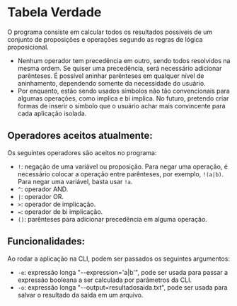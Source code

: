# Tabela Verdade
O programa consiste em calcular todos os resultados possíveis de um conjunto de proposições e operações segundo as regras de lógica proposicional.

- Nenhum operador tem precedência em outro, sendo todos resolvidos na mesma ordem. Se quiser uma precedência, será necessário adicionar parênteses. É possível aninhar parênteses em qualquer nível de aninhamento, dependendo somente da necessidade do usuário.
- Por enquanto, estão sendo usados símbolos não tão convencionais para algumas operações, como implica e bi implica. No futuro, pretendo criar formas de inserir o símbolo que o usuário achar mais convincente para cada aplicação isolada.

## Operadores aceitos atualmente:
Os seguintes operadores são aceitos no programa:
- `!`: negação de uma variável ou proposição. Para negar uma operação, é necessário colocar a operação entre parênteses, por exemplo, `!(a|b)`. Para negar uma variável, basta usar `!a`.
- `^`: operador AND.
- `|`: operador OR.
- `>`: operador de implicação.
- `=`: operador de bi implicação.
- `()`: parênteses para adicionar precedência em alguma operação.

## Funcionalidades:
Ao rodar a aplicação na CLI, podem ser passados os seguintes argumentos:
- `-e`: expressão longa "--expression='a|b'", pode ser usada para passar a expressão booleana a ser calculada por parâmetros da CLI.
- `-o`: expressão longa "--output=resultadosaida.txt", pode ser usada para salvar o resultado da saída em um arquivo.
